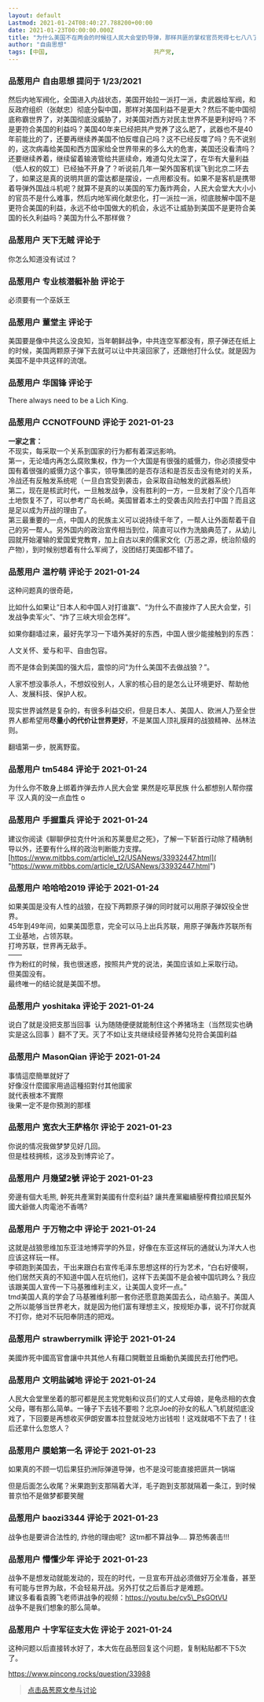 ```yaml
---
layout: default
Lastmod: 2021-01-24T08:40:27.788200+00:00
date: 2021-01-23T00:00:00.000Z
title: "为什么美国不在两会的时候往人民大会堂扔导弹，那样共匪的掌权官员死得七七八八了？收拾共产党不是更容易？"
author: "自由思想"
tags: [中国,								共产党,								中国政治,								美国政治]
---
```



### 品葱用户 **自由思想** 提问于 1/23/2021
    
然后内地军阀化，全国进入内战状态，美国开始拉一派打一派，卖武器给军阀，和反政府组织（张献忠）彻底分裂中国，那样对美国利益不是更大？然后不能中国彻底称霸世界了，对美国彻底没威胁了，对美国对西方对民主世界不是更利好吗？不是更符合美国的利益吗？美国40年来已经把共产党养了这么肥了，武器也不是40年前能比的了，还要再继续养美国不怕反噬自己吗？这不已经反噬了吗？先不说别的，这次病毒给美国和西方国家给全世界带来的多么大的危害，美国还没看清吗？还要继续养着，继续留着输液管给共匪续命，难道勾兑太深了，在华有大量利益（低人权的奴工）已经抽不开身了？听说前几年一架外国客机误飞到北京二环去了，如果这是真的说明共匪的雷达都是摆设，一点用都没有。如果不是客机是携带着导弹外国战斗机呢？就算不是真的以美国的军力轰炸两会，人民大会堂大大小小的官员不是什么难事，然后内地军阀化献忠化，打一派拉一派，彻底肢解中国不是更符合美国的利益，永远不给中国做大的机会，永远不让威胁到美国不是更符合美国的长久利益吗？美国为什么不那样做？
    
                

### 品葱用户 **天下无贼** 评论于 
        
你怎么知道没有试过？
        
                

### 品葱用户 **专业核潜艇补胎** 评论于 
        
必须要有一个巫妖王
        
                

### 品葱用户 **董堂主** 评论于 
        
美国要是像中共这么没良知，当年朝鲜战争，中共连空军都没有，原子弹还在纸上的时候，美国两颗原子弹下去就可以让中共滚回家了，还跟他打什么仗。就是因为美国不是中共这样的流氓。
        
                

### 品葱用户 **华国锋** 评论于 
        
There always need to be a Lich King.
        
                

### 品葱用户 **CCNOTFOUND** 评论于 2021-01-23
        
**一家之言：**  
不现实，每采取一个关系到国家的行为都有着深远影响。  
第一，无论墙内再怎么腐败集权，作为一个大国是有很强的威慑力，你必须接受中国有着很强的威慑力这个事实，领导集团的是否存活和是否反击没有绝对的关系，冷战还有反触发系统呢（一旦白宫受到袭击，会采取自动触发的武器系统）  
第二，现在是核武时代，一旦触发战争，没有胜利的一方，一旦发射了没个几百年土地恢复不了，可以参考广岛长崎。美国冒着本土的受袭击风险去打中国？而且这是足以成为开战的理由了。  
第三最重要的一点，中国人的民族主义可以说持续千年了，一帮人让外面帮着干自己的另一帮人。另外国内的政治宣传相当到位，简直可以作为洗脑典范了，从幼儿园就开始灌输的爱国爱党教育，加上自古以来的儒家文化（万恶之源，统治阶级的产物），到时候别想着有什么军阀了，没团结打美国都不错了。
        
                

### 品葱用户 **温柠萌** 评论于 2021-01-24
        
这种问题真的很奇葩，  
  
比如什么如果让“日本人和中国人对打谁赢”、“为什么不直接炸了人民大会堂，引发战争卖军火”、“炸了三峡大坝会怎样”。  
  
如果你翻墙过来，最好先学习一下墙外美好的东西，中国人很少能接触到的东西：  
  
人文关怀、爱与和平、自由包容。  
  
而不是体会到美国的强大后，震惊的问“为什么美国不去做战狼？”。  
  
人家不想没事杀人，不想奴役别人，人家的核心目的是怎么让环境更好、帮助他人、发展科技、保护人权。  
  
现实世界诚然是复杂的，有很多利益交织，但是日本人、美国人、欧洲人乃至全世界人都希望用**尽量小的代价让世界更好**，不是某国人顶礼膜拜的战狼精神、丛林法则。  
  
翻墙第一步，脱离野蛮。
        
                

### 品葱用户 **tm5484** 评论于 2021-01-24
        
为什么你不敢身上绑着炸弹去炸人民大会堂 果然是吃草民族 什么都想别人帮你摆平 汉人真的没一点血性 o
        
                

### 品葱用户 **手握重兵** 评论于 2021-01-24
        
建议你阅读《聊聊伊拉克什叶派和苏莱曼尼之死》，了解一下斩首行动除了精确制导以外，还要有什么样的政治判断能力支撑。  
[https://www.mitbbs.com/article\_t2/USANews/33932447.html]( "https://www.mitbbs.com/article_t2/USANews/33932447.html")
        
                

### 品葱用户 **哈哈哈2019** 评论于 2021-01-24
        
如果美国是没有人性的战狼，在投下两颗原子弹的同时就可以用原子弹奴役全世界。  
45年到49年间，如果美国愿意，完全可以马上出兵苏联，用原子弹轰炸苏联所有工业基地，占领苏联。  
打垮苏联，世界再无敌手。  
——  
作为粉红的时候，我也很迷惑，按照共产党的说法，美国应该如上采取行动。  
但美国没有。  
最终唯一的结论就是美国不想。
        
                

### 品葱用户 **yoshitaka** 评论于 2021-01-24
        
说白了就是没把支那当回事  认为随随便便就能制住这个养猪场主（当然现实也确实是这么回事 ）翻不了天。灭了不如让支共继续经营养猪勾兑符合美国利益
        
                

### 品葱用户 **MasonQian** 评论于 2021-01-24
        
事情這麼簡單就好了  
好像沒什麼國家用過這種招對付其他國家  
就代表根本不實際  
後果一定不是你預測的那樣
        
                

### 品葱用户 **宽衣大王萨格尔** 评论于 2021-01-23
        
你说的情况我做梦梦见好几回。  
但是桂枝拥核，这涉及到博弈论了。
        
                

### 品葱用户 **月幾望2號** 评论于 2021-01-23
        
旁邊有個大毛熊, 幹死共產黨對美國有什麼利益? 讓共產黨繼續壓榨費拉順民幫外國大爺做人肉電池不香嗎?
        
                

### 品葱用户 **于万物之中** 评论于 2021-01-24
        
这就是战狼思维加东亚洼地博弈学的外显，好像在东亚这样玩的通就认为洋大人也应该这样玩一样。  
李硕跑到美国去，干出来跟白右宣传毛泽东思想这样的行为艺术，“白右好傻啊，他们居然天真的不知道中国人在坑他们，这样下去美国不是会被中国坑跨么？我应该跟美国人宣传一下马基雅维利主义，让美国人变坏一点。”  
tmd美国人真的学会了马基雅维利那一套你还愿意跑美国去么，动点脑子。美国人之所以能够当世界老大，就是因为他们富有理想主义，按规矩办事，说不打你就真不打你，绝对不玩阳奉阴违的把戏。
        
                

### 品葱用户 **strawberrymilk** 评论于 2021-01-24
        
美國炸死中國高官會讓中共其他人有藉口開戰並且煽動仇美國民去打他們吧。
        
                

### 品葱用户 **文明盐碱地** 评论于 2021-01-24
        
人民大会堂里坐着的那可都是民主党党魁和议员们的丈人丈母娘，是龟丞相的衣食父母，哪有那么简单。一锤子下去钱不要啦？北京Joe的孙女的私人飞机就彻底没戏了，下回要是再想收买伊朗安置本拉登就没地方出钱啦！这戏就唱不下去了！往后还拿什么忽悠人？
        
                

### 品葱用户 **膜蛤第一名** 评论于 2021-01-23
        
如果真的不顾一切后果狂扔洲际弹道导弹，也不是没可能直接把匪共一锅端  
  
但是后面怎么收尾？米果跑到支那隔着大洋，毛子跑到支那就隔着一条江，到时候普京怕不是做梦都要笑醒
        
                

### 品葱用户 **baozi3344** 评论于 2021-01-23
        
战争也是要讲合法性的, 炸他的理由呢?  这tm都不算战争.... 算恐怖袭击!!!
        
                

### 品葱用户 **懵懂少年** 评论于 2021-01-23
        
战争不是想发动就能发动的，现在的时代，一旦宣布开战必须做好万全准备，甚至有可能与世界为敌，不会轻易开战。另外打仗之后善后才是难题。  
建议多看看袁腾飞老师讲战争的视频：https://youtu.be/cv5\_PsGOtVU  
战争不是我们想象的那么简单。
        
                

### 品葱用户 **十字军征支大佐** 评论于 2021-01-24
        
这种问题以后直接转水好了，本大佐在品葱回复这个问题，复制粘贴都不下5次了。  
  
https://www.pincong.rocks/question/33988
        
                





> [点击品葱原文参与讨论](https://pincong.rocks/question/35810)


